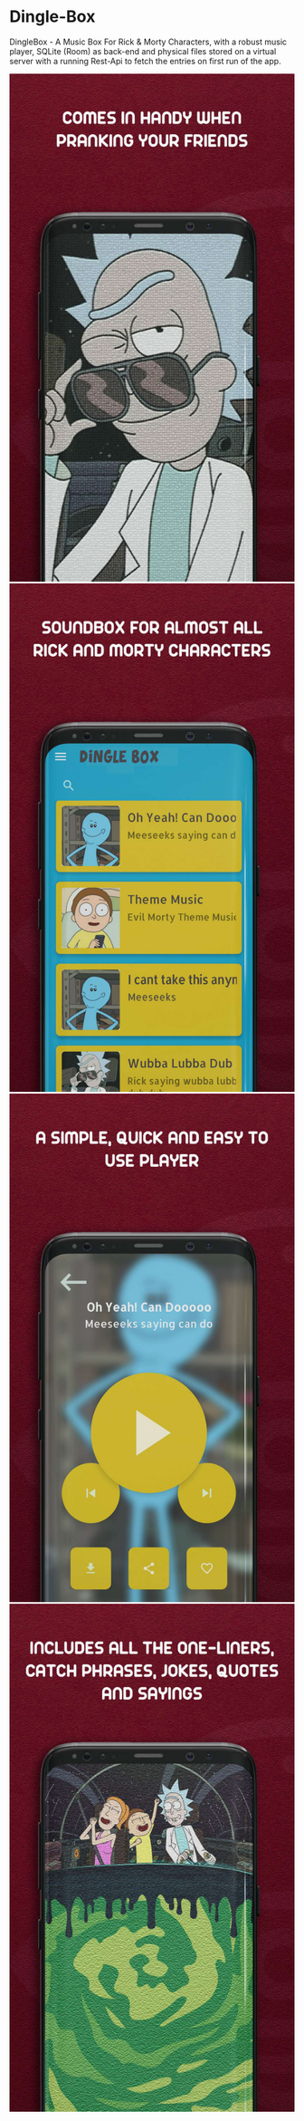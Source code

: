 # Dingle-Box
DingleBox - A Music Box For Rick &amp; Morty Characters, with a robust music player, SQLite (Room) as back-end and physical files stored on a virtual server with a running Rest-Api to fetch the entries on first run of the app.


<img src="https://raw.githubusercontent.com/Kurtz0420/HeadlinesHay/master/imgs/others/dinglebox/1.jpg?raw=true" />


<img src="https://raw.githubusercontent.com/Kurtz0420/HeadlinesHay/master/imgs/others/dinglebox/2.jpg?raw=true" />

<img src="https://raw.githubusercontent.com/Kurtz0420/HeadlinesHay/master/imgs/others/dinglebox/3.jpg?raw=true" />

<img src="https://raw.githubusercontent.com/Kurtz0420/HeadlinesHay/master/imgs/others/dinglebox/4.jpg?raw=true" />
